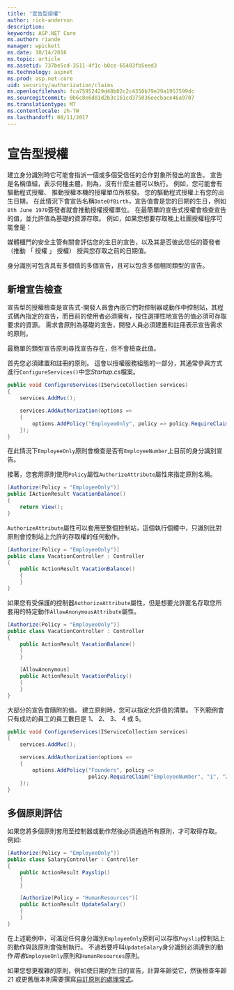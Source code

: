 ```yaml
---
title: "宣告型授權"
author: rick-anderson
description: 
keywords: ASP.NET Core
ms.author: riande
manager: wpickett
ms.date: 10/14/2016
ms.topic: article
ms.assetid: 737be5cd-3511-4f1c-b0ce-65403fb5eed3
ms.technology: aspnet
ms.prod: asp.net-core
uid: security/authorization/claims
ms.openlocfilehash: fca75952429d48b02c2c4350b79e29a1957599dc
ms.sourcegitcommit: 0b6c8e6d81d2b3c161cd375036eecbace46a9707
ms.translationtype: MT
ms.contentlocale: zh-TW
ms.lasthandoff: 08/11/2017
---
```

# <a name="claims-based-authorization"></a>宣告型授權

<a name=security-authorization-claims-based></a>

建立身分識別時它可能會指派一個或多個受信任的合作對象所發出的宣告。 宣告是名稱值組，表示何種主體，則為，沒有什麼主體可以執行。 例如，您可能會有驅動程式授權、 推動授權本機的授權單位所核發。 您的驅動程式授權上有您的出生日期。 在此情況下會宣告名稱`DateOfBirth`，宣告值會是您的日期的生日，例如`8th June 1970`簽發者就會推動授權授權單位。 在最簡單的宣告式授權會檢查宣告的值，並允許值為基礎的資源存取。 例如，如果您想要存取晚上社團授權程序可能會是：

媒體櫃門的安全主管有關會評估您的生日的宣告，以及其是否彼此信任的簽發者 （推動 「 授權 」 授權） 授與您存取之前的日期值。

身分識別可包含具有多個值的多個宣告，且可以包含多個相同類型的宣告。

## <a name="adding-claims-checks"></a>新增宣告檢查

宣告型的授權檢查是宣告式-開發人員會內嵌它們對控制器或動作中控制站，其程式碼內指定的宣告，而目前的使用者必須擁有，按住選擇性地宣告的值必須可存取要求的資源。 需求會原則為基礎的宣告，開發人員必須建置和註冊表示宣告需求的原則。

最簡單的類型宣告原則尋找宣告存在，但不會檢查此值。

首先您必須建置和註冊的原則。 這會以授權服務組態的一部分，其通常參與方式進行`ConfigureServices()`中您*Startup.cs*檔案。

```csharp
public void ConfigureServices(IServiceCollection services)
{
    services.AddMvc();

    services.AddAuthorization(options =>
    {
        options.AddPolicy("EmployeeOnly", policy => policy.RequireClaim("EmployeeNumber"));
    });
}
```

在此情況下`EmployeeOnly`原則會檢查是否有`EmployeeNumber`上目前的身分識別宣告。

接著，您套用原則使用`Policy`屬性`AuthorizeAttribute`屬性來指定原則名稱。

```csharp
[Authorize(Policy = "EmployeeOnly")]
public IActionResult VacationBalance()
{
    return View();
}
```

`AuthorizeAttribute`屬性可以套用至整個控制站，這個執行個體中，只識別比對原則會控制站上允許的存取權的任何動作。

```csharp
[Authorize(Policy = "EmployeeOnly")]
public class VacationController : Controller
{
    public ActionResult VacationBalance()
    {
    }
}
```

如果您有受保護的控制器`AuthorizeAttribute`屬性，但是想要允許匿名存取您所套用的特定動作`AllowAnonymousAttribute`屬性。

```csharp
[Authorize(Policy = "EmployeeOnly")]
public class VacationController : Controller
{
    public ActionResult VacationBalance()
    {
    }

    [AllowAnonymous]
    public ActionResult VacationPolicy()
    {
    }
}
```

大部分的宣告會隨附的值。 建立原則時，您可以指定允許值的清單。 下列範例會只有成功的員工的員工數目是 1、 2、 3、 4 或 5。

```csharp
public void ConfigureServices(IServiceCollection services)
{
    services.AddMvc();

    services.AddAuthorization(options =>
    {
        options.AddPolicy("Founders", policy =>
                          policy.RequireClaim("EmployeeNumber", "1", "2", "3", "4", "5"));
    });
}
```

## <a name="multiple-policy-evaluation"></a>多個原則評估

如果您將多個原則套用至控制器或動作然後必須通過所有原則，才可取得存取。 例如: 

```csharp
[Authorize(Policy = "EmployeeOnly")]
public class SalaryController : Controller
{
    public ActionResult Payslip()
    {
    }

    [Authorize(Policy = "HumanResources")]
    public ActionResult UpdateSalary()
    {
    }
}
```

在上述範例中，可滿足任何身分識別`EmployeeOnly`原則可以存取`Payslip`控制站上的動作與該原則會強制執行。 不過若要呼叫`UpdateSalary`身分識別必須達到的動作*兩者*`EmployeeOnly`原則和`HumanResources`原則。

如果您想更複雜的原則，例如使日期的生日的宣告，計算年齡從它，然後檢查年齡 21 或更舊版本則需要撰寫[自訂原則的處理常式](policies.md#security-authorization-policies-based)。
